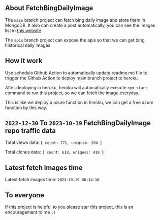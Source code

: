 ## About FetchBingDailyImage

The `main` branch project can fetch bing daily image and store them in MongoDB.
It also can create a post automatically, you can see the images list in [this website](https://oursalbum.netlify.app)

The `apis` branch project can expose the apis so that we can get bing historical daily images.

## How it work

Use schedule Github Action to automatically update readme.md file to trigger the Github Action to deploy main branch project to heroku.

After deploying in heroku, heroku will automatically execute `npm start` command to run this project, so we can fetch the image everyday.

This is like we deploy a azure function in heroku, we can get a free azure function by this way.

## `2022-12-30` To `2023-10-19` FetchBingDailyImage repo traffic data

Total views data: `{ count: 771, uniques: 204 }`

Total clones data: `{ count: 618, uniques: 419 }`

## Latest fetch images time

Latest fetch images time: `2023-10-19 08:14:16`

## To everyone

If this project is helpful to you please star this project, this is an encouragement to me `:)`



